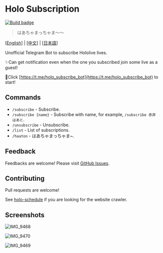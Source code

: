 # Holo Subscription
[![Build badge](https://github.com/wabilin/holo-subscription/workflows/Build/badge.svg)](https://github.com/wabilin/holo-subscription/actions?query=workflow%3ABuild)
> はあちゃまっちゃま〜〜

\[[English](https://wabilin.github.io/holo-subscription/)\] | \[[中文](https://wabilin.github.io/holo-subscription/docs/zh-tw)\] | \[[日本語](https://wabilin.github.io/holo-subscription/docs/ja)\]

Unofficial Telegram Bot to subscribe Hololive lives.

✨Can get notification even when the one you subscribed join some live as a guest!

🚀Click [https://t.me/holo_subscribe_bot](https://t.me/holo_subscribe_bot) to start!

## Commands

- `/subscribe` - Subscribe.
- `/subscribe {name}` - Subscribe with name, for example, `/subscribe 赤井はあと`.
- `/unsubscribe` - Unsubscribe.
- `/list` - List of subscriptions.
- `/haaton` - はあちゃまっちゃま~.

## Feedback
Feedbacks are welcome!
Please visit [GitHub Issues](https://github.com/wabilin/holo-subscription/issues).

## Contributing
Pull requests are welcome!

See [holo-schedule](https://github.com/wabilin/holo-schedule/) if you are looking for the website crawler.

## Screenshots
![IMG_9468](https://user-images.githubusercontent.com/2549826/89192999-4d084680-d5e0-11ea-935f-fdbf5e78ae42.jpg)

![IMG_9470](https://user-images.githubusercontent.com/2549826/89193027-55f91800-d5e0-11ea-9f5b-5b1f237cc47b.jpg)

![IMG_9469](https://user-images.githubusercontent.com/2549826/89193014-51346400-d5e0-11ea-9050-0314b9745209.jpg)
